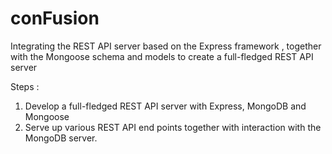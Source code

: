 # conFusion
 Integrating the REST API server based on the Express framework , together with the Mongoose schema and models to create a full-fledged REST API server

Steps : 
   1. Develop a full-fledged REST API server with Express, MongoDB and Mongoose
  2. Serve up various REST API end points together with interaction with the MongoDB server.
